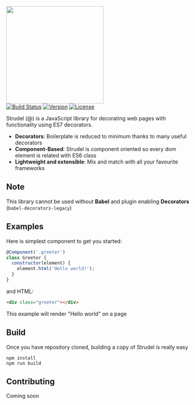 <img width="260px" src="https://dl.dropboxusercontent.com/s/1rywrcxbh9p77mr/strudel.png">
<br>
<a href="https://circleci.com/gh/hayalet/strudel/tree/master"><img src="https://img.shields.io/circleci/token/2332b587f2c012314b7e865cd57730587cd75ba7/project/hayalet/strudel/master.svg" alt="Build Status"></a>
<a href="https://www.npmjs.com/package/strudel"><img src="https://img.shields.io/npm/v/strudel.svg" alt="Version"></a>
<a href="https://www.npmjs.com/package/strudel"><img src="https://img.shields.io/npm/l/strudel.svg" alt="License"></a>

Strudel (@) is a JavaScript library for decorating web pages with functionality using ES7 decorators.

* **Decorators**: Boilerplate is reduced to minimum thanks to many useful decorators
* **Component-Based**: Strudel is component oriented so every dom element is related with ES6 class
* **Lightweight and extensible**: Mix and match with all your favourite frameworks

## Note

This library cannot be used without **Babel** and plugin enabling **Decorators** (`babel-decorators-legacy`)

## Examples

Here is simplest component to get you started:

```js
@Component('.greeter')
class Greeter {
  constructor(element) {
    element.html('Hello world!');
  }
}
```
and HTML:

```html
<div class="greeter"></div>
```

This example will render "Hello world" on a page

## Build

Once you have repository cloned, building a copy of Strudel is really easy

```
npm install
npm run build
```

## Contributing

Coming soon
